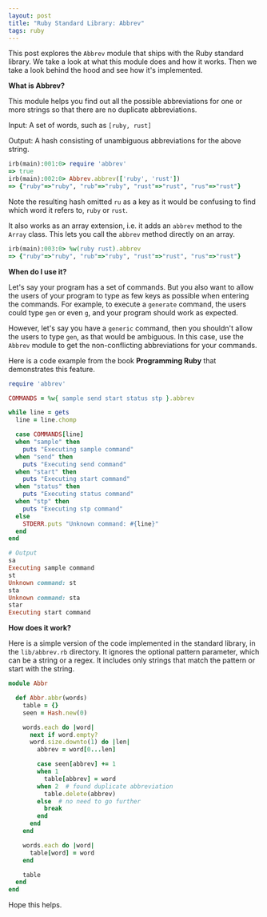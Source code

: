 ```yaml
---
layout: post
title: "Ruby Standard Library: Abbrev"
tags: ruby
---
```


This post explores the `Abbrev` module that ships with the Ruby standard library. We take a look at what this module does and how it works. Then we take a look behind the hood and see how it's implemented. 

**What is Abbrev?**

This module helps you find out all the possible abbreviations for one or more strings so that there are no duplicate abbreviations. 

Input: A set of words, such as `[ruby, rust]`

Output: A hash consisting of unambiguous abbreviations for the above string.  

```ruby
irb(main):001:0> require 'abbrev'
=> true
irb(main):002:0> Abbrev.abbrev(['ruby', 'rust'])
=> {"ruby"=>"ruby", "rub"=>"ruby", "rust"=>"rust", "rus"=>"rust"}
```

Note the resulting hash omitted `ru` as a key as it would be confusing to find which word it refers to, `ruby` or `rust`.

It also works as an array extension, i.e. it adds an `abbrev` method to the `Array` class. This lets you call the `abbrev` method directly on an array. 

```ruby
irb(main):003:0> %w(ruby rust).abbrev
=> {"ruby"=>"ruby", "rub"=>"ruby", "rust"=>"rust", "rus"=>"rust"}
```

**When do I use it?**

Let's say your program has a set of commands. But you also want to allow the users of your program to type as few keys as possible when entering the commands. For example, to execute a `generate` command, the users could type `gen` or even `g`, and your program should work as expected. 

However, let's say you have a `generic` command, then you shouldn't allow the users to type `gen`, as that would be ambiguous. In this case, use the `Abbrev` module to get the non-conflicting abbreviations for your commands. 

Here is a code example from the book **Programming Ruby** that demonstrates this feature. 

```ruby
require 'abbrev'

COMMANDS = %w{ sample send start status stp }.abbrev

while line = gets
  line = line.chomp

  case COMMANDS[line]
  when "sample" then
    puts "Executing sample command"
  when "send" then
    puts "Executing send command"
  when "start" then
    puts "Executing start command"
  when "status" then
    puts "Executing status command"
  when "stp" then
    puts "Executing stp command"
  else
    STDERR.puts "Unknown command: #{line}"
  end
end

# Output
sa
Executing sample command
st
Unknown command: st
sta
Unknown command: sta
star
Executing start command
```

**How does it work?**

Here is a simple version of the code implemented in the standard library, in the `lib/abbrev.rb` directory. It ignores the optional pattern parameter, which can be a string or a regex. It includes only strings that match the pattern or start with the string. 

```ruby
module Abbr

  def Abbr.abbr(words)
    table = {}
    seen = Hash.new(0)

    words.each do |word|
      next if word.empty?
      word.size.downto(1) do |len|
        abbrev = word[0...len]

        case seen[abbrev] += 1
        when 1
          table[abbrev] = word
        when 2  # found duplicate abbreviation
          table.delete(abbrev)
        else  # no need to go further
          break
        end
      end
    end

    words.each do |word|
      table[word] = word
    end

    table
  end
end
```

Hope this helps. 